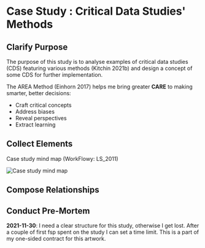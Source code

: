 # Case Study : Critical Data Studies' Methods
## Clarify Purpose
The purpose of this study is to analyse examples of critical data studies (CDS) featuring various methods (Kitchin 2021b) and design a concept of some CDS for further implementation.

The AREA Method (Einhorn 2017) helps me bring greater **CARE** to making smarter, better decisions:
- Craft critical concepts
- Address biases
- Reveal perspectives
- Extract learning

## Collect Elements
Case study mind map (WorkFlowy: LS_2011)

![Case study mind map](https://www.plantuml.com/plantuml/png/FP11JiCm44NtEOLNg2XBBj2IIgYBqAgmpCRKGseH_uayOq4a3i_WG7UM__FyDzwA-goVRzAqhlD2xaLBM5mV4LplvwPjtPv48xn6ne2duzxkZ6KeVUc0pQE_V8oP2yBzNv9IGTJ5icwA1FtkYYWdoly0BZJNSKPShNvDt9bziCu1hxjZ9NVmqoBHt5QDEA8U3scUA16qIlq-FMKUCuaCU3XLf6TJu1mntZgd8aORiZd0HbtLtRbdsy5MfdbLEzCxPJ8zQRQ4OD_o0m00)

## Compose Relationships

## Conduct Pre-Mortem
**2021-11-30**: I need a clear structure for this study, otherwise I get lost. After a couple of first fsp spent on the study I can set a time limit. This is a part of my one-sided contract for this artwork.
